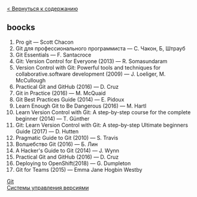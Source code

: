 [< Вернуться к содержанию](./readme.md)

## boocks

1. Pro git — Scott Chacon
2. Git для профессионального программиста — С. Чакон, Б, Штрауб
3. Git Essentials — F. Santacroce
4. Git: Version Control for Everyone (2013) — R. Somasundaram
5. Version Control with Git: Powerful tools and techniques for collaborative.software development (2009) — J. Loeliger, M. McCullough
6. Practical Git and GitHub (2016) — D. Cruz
7. Git in Practice (2016) — M. McQuaid
8. Git Best Practices Guide (2014) — E. Pidoux
9. Learn Enough Git to Be Dangerous (2016) — M. Hartl
10. Learn Version Control with Git: A step-by-step course for the complete beginner (2014) — T. Günther
11. Git: Learn Version Control with Git: A step-by-step Ultimate beginners Guide (2017) — D. Hutten
12. Pragmatic Guide to Git (2010) — S. Travis
13. Волшебство Git (2016) — Б. Лин
14. A Hacker's Guide to Git (2014) — J. Wynn
15. Practical Git and GitHub (2016) — D. Cruz
16. Deploying to OpenShift(2018) — G. Dumpleton
17. Git for Teams (2015) — Emma Jane Hogbin Westby


[Git](./https://habr.com/ru/hub/git/) </br>[Системы управления версиями](./https://habr.com/ru/hub/cvs/)